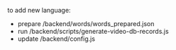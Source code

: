 to add new language:

- prepare /backend/words/words_prepared.json
- run /backend/scripts/generate-video-db-records.js
- update /backend/config.js
